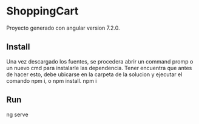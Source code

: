 # ShoppingCart

Proyecto generado con angular version 7.2.0.

## Install
Una vez descargado los fuentes, se procedera abrir un command promp o un nuevo cmd para instalarle las dependencia.
Tener encuentra que antes de hacer esto, debe ubicarse en la carpeta de la solucion y ejecutar el comando npm i, o npm install.
npm i

## Run
ng serve 



